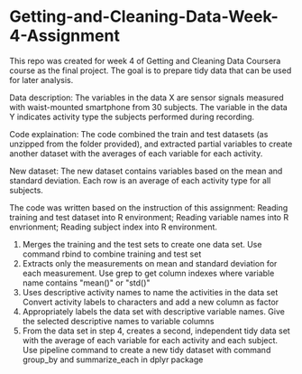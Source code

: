 # Getting-and-Cleaning-Data-Week-4-Assignment
This repo was created for week 4 of Getting and Cleaning Data Coursera course as the final project. The goal is to prepare tidy data that can be used for later analysis. 

Data description:
The variables in the data X are sensor signals measured with waist-mounted smartphone from 30 subjects. 
The variable in the data Y indicates activity type the subjects performed during recording.

Code explaination:
The code combined the train and test datasets (as unzipped from the folder provided), and extracted partial variables to create another dataset with the averages of each variable for each activity.

New dataset:
The new dataset contains variables based on the mean and standard deviation. Each row is an average of each activity type for all subjects.

The code was written based on the instruction of this assignment:
Reading training and test dataset into R environment; Reading variable names into R envrionment; Reading subject index into R environment.

1. Merges the training and the test sets to create one data set. Use command rbind to combine training and test set
2. Extracts only the measurements on mean and standard deviation for each measurement. 
Use grep to get column indexes where variable name contains "mean()" or "std()"
3. Uses descriptive activity names to name the activities in the data set Convert activity labels to characters and add a new column as factor
4. Appropriately labels the data set with descriptive variable names. Give the selected descriptive names to variable columns
5. From the data set in step 4, creates a second, independent tidy data set with the average of each variable for 
each activity and each subject. Use pipeline command to create a new tidy dataset with command group_by and summarize_each 
in dplyr package
